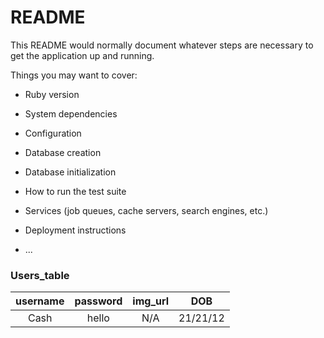 # README

This README would normally document whatever steps are necessary to get the
application up and running.

Things you may want to cover:

* Ruby version

* System dependencies

* Configuration

* Database creation

* Database initialization

* How to run the test suite

* Services (job queues, cache servers, search engines, etc.)

* Deployment instructions

* ...

### Users_table
| username | password | img_url | DOB  | 
| :---:    | :---:   | :---:   | :---:  | 
| Cash     |  hello  | N/A     | 21/21/12| 
